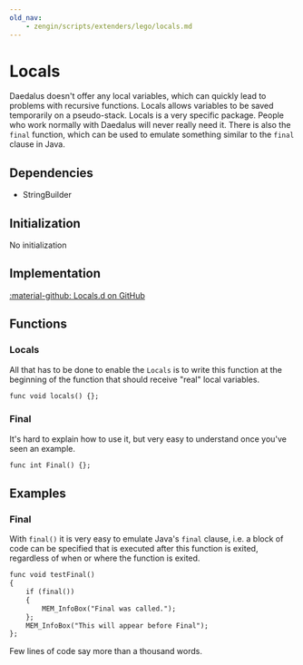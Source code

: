 ```yaml
---
old_nav:
    - zengin/scripts/extenders/lego/locals.md
---
```

# Locals
Daedalus doesn't offer any local variables, which can quickly lead to problems with recursive functions. Locals allows variables to be saved temporarily on a pseudo-stack.
Locals is a very specific package. People who work normally with Daedalus will never really need it.
There is also the `final` function, which can be used to emulate something similar to the `final` clause in Java.

## Dependencies

- StringBuilder

## Initialization
No initialization

## Implementation
[:material-github: Locals.d on GitHub](https://github.com/Lehona/LeGo/blob/dev/Locals.d)

## Functions

### Locals
All that has to be done to enable the `Locals` is to write this function at the beginning of the function that should receive "real" local variables.
```dae
func void locals() {};
```

### Final
It's hard to explain how to use it, but very easy to understand once you've seen an example.
```dae
func int Final() {};
```

## Examples

### Final
With `final()` it is very easy to emulate Java's `final` clause, i.e. a block of code can be specified that is executed after this function is exited, regardless of when or where the function is exited.
```dae
func void testFinal()
{
    if (final())
    {
        MEM_InfoBox("Final was called.");
    };
    MEM_InfoBox("This will appear before Final");
};
```
Few lines of code say more than a thousand words.
